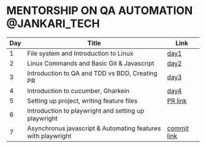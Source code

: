 # MENTORSHIP ON QA AUTOMATION @JANKARI_TECH

| Day | Title                                          | Link |
|-----|------------------------------------------------|----------------|
| 1   | File system and Introduction to Linux          | [day1](day1.md)|
| 2   | Linux Commands and Basic Git & Javascript      | [day2](day2.md)|
| 3   | Introduction to QA and TDD vs BDD, Creating PR | [day3](day3.md)|
| 4   | Introduction to cucumber, Gharkein             | [day4](day4.md)|
| 5   | Setting up project, writing feature files      | [PR link](https://github.com/nabim777/mentorship2023/pull/2)|
|6|Introduction to playwright and setting up playwright|    |
|7|Asynchronus javascript & Automating features with playwright| [commit link](https://github.com/nabim777/mentorship2023/pull/2/commits/0b36c857ad943214c369d9d9bfa224d7a5afc68d)   |